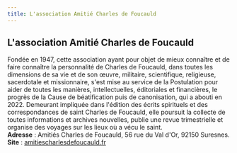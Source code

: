 ```yaml
---
title: L'association Amitié Charles de Foucauld
---
```


## L'association Amitié Charles de Foucauld

<PagesAutresProjetsImage src="projets/charles_foucauld.jpg" class="md:w-80 sm:w-72 w-64"></PagesAutresProjetsImage>

Fondée en 1947, cette association ayant pour objet de mieux connaître et de faire connaître la personnalité de Charles de Foucauld, dans toutes les dimensions de sa vie et de son œuvre, militaire, scientifique, religieuse, sacerdotale et missionnaire, s'est mise au service de la Postulation pour aider de toutes les manières, intellectuelles, éditoriales et financières, le progrès de la Cause de béatification puis de canonisation, qui a abouti en 2022. Demeurant impliquée dans l'édition des écrits spirituels et des correspondances de saint Charles de Foucauld, elle poursuit la collecte de toutes informations et archives nouvelles, publie une revue trimestrielle et organise des voyages sur les lieux où a vécu le saint.  
**Adresse** : Amitiés Charles de Foucauld, 56 rue du Val d'Or, 92150 Suresnes.  
**Site** : [amitiescharlesdefoucauld.fr](https://amitiescharlesdefoucauld.fr)  
